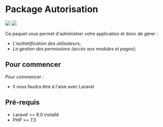 # Package Autorisation
 ![](https://img.shields.io/badge/BUILT%20WITH-LARAVEL%208-red)  ![](https://img.shields.io/badge/VERSION-1.0.0-green)
 
 Ce paquet vous permet d'administrer votre application et donc de gérer :  

* *L'authetification des utilisateurs*;
* *La gestion des permissions (accès aux modules et pages)*;


 
## Pour commencer

Pour commencer :  
   * Il vous faudra être à l'aise avec Laravel
## Pré-requis
* Laravel >= 8.0 installé
* PHP >= 7.3